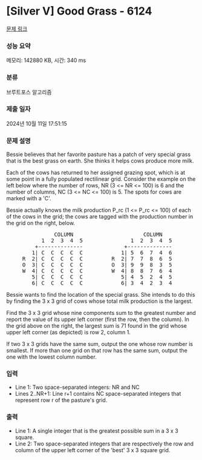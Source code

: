 # [Silver V] Good Grass - 6124 

[문제 링크](https://www.acmicpc.net/problem/6124) 

### 성능 요약

메모리: 142880 KB, 시간: 340 ms

### 분류

브루트포스 알고리즘

### 제출 일자

2024년 10월 11일 17:51:15

### 문제 설명

<p>Bessie believes that her favorite pasture has a patch of very special grass that is the best grass on earth. She thinks it helps cows produce more milk.</p>

<p>Each of the cows has returned to her assigned grazing spot, which is at some point in a fully populated rectilinear grid. Consider the example on the left below where the number of rows, NR (3 <= NR <= 100) is 6 and the number of columns, NC (3 <= NC <= 100) is 5. The spots for cows are marked with a 'C'.</p>

<p>Bessie actually knows the milk production P_rc (1 <= P_rc <= 100) of each of the cows in the grid; the cows are tagged with the production number in the grid on the right, below.</p>

<pre>               COLUMN                      COLUMN
           1  2  3  4  5               1  2  3  4  5
         +--------------             +--------------
        1| C  C  C  C  C            1| 5  6  7  4  6
     R  2| C  C  C  C  C         R  2| 7  7  8  6  5
     O  3| C  C  C  C  C         O  3| 9  9  8  3  5
     W  4| C  C  C  C  C         W  4| 8  8  7  6  4
        5| C  C  C  C  C            5| 4  5  2  4  5
        6| C  C  C  C  C            6| 3  4  2  3  4</pre>

<p>Bessie wants to find the location of the special grass. She intends to do this by finding the 3 x 3 grid of cows whose total milk production is the largest.</p>

<p>Find the 3 x 3 grid whose nine components sum to the greatest number and report the value of its upper left corner (first the row, then the column). In the grid above on the right, the largest sum is 71 found in the grid whose upper left corner (as depicted) is row 2, column 1.</p>

<p>If two 3 x 3 grids have the same sum, output the one whose row number is smallest. If more than one grid on that row has the same sum, output the one with the lowest column number.</p>

### 입력 

 <ul>
	<li>Line 1: Two space-separated integers: NR and NC</li>
	<li>Lines 2..NR+1: Line r+1 contains NC space-separated integers that represent row r of the pasture's grid.</li>
</ul>

<p> </p>

### 출력 

 <ul>
	<li>Line 1: A single integer that is the greatest possible sum in a 3 x 3 square.</li>
	<li>Line 2: Two space-separated integers that are respectively the row and column of the upper left corner of the 'best' 3 x 3 square grid.</li>
</ul>

<p> </p>

